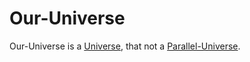 # Our-Universe

Our-Universe is a [Universe](10000027.md), that not a [Parallel-Universe](10000075.md).
